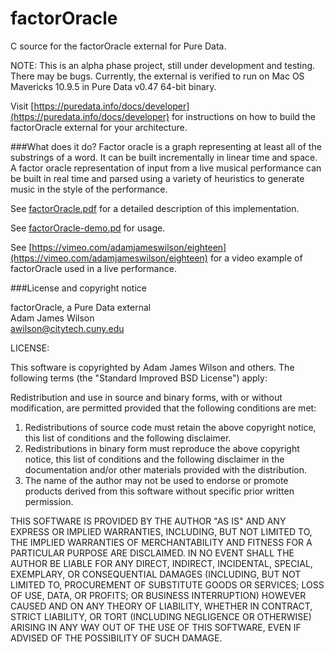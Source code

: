 # factorOracle
C source for the factorOracle external for Pure Data.

NOTE: This is an alpha phase project, still under development and testing. There may be bugs. Currently, the external is verified to run on Mac OS Mavericks 10.9.5 in Pure Data v0.47 64-bit binary.

Visit [https://puredata.info/docs/developer](https://puredata.info/docs/developer) for instructions on how to build the factorOracle external for your architecture.

###What does it do?
Factor oracle is a graph representing at least all of the substrings of a word. It can be built incrementally in linear time and space. A factor oracle representation of input from a live musical performance can be built in real time and parsed using a variety of heuristics to generate music in the style of the performance. 

See [factorOracle.pdf](factorOracle.pdf) for a detailed description of this implementation.

See [factorOracle-demo.pd](factorOracle-demo.pd) for usage.

See [https://vimeo.com/adamjameswilson/eighteen](https://vimeo.com/adamjameswilson/eighteen) for a video example of factorOracle used in a live performance. 

###License and copyright notice
 
factorOracle, a Pure Data external  
Adam James Wilson  
awilson@citytech.cuny.edu  
 
LICENSE:
 
This software is copyrighted by Adam James Wilson and others. The following terms (the "Standard Improved BSD License") apply:
 
Redistribution and use in source and binary forms, with or without modification, are permitted provided that the following conditions are met:
 
1. Redistributions of source code must retain the above copyright notice, this list of conditions and the following disclaimer.
2. Redistributions in binary form must reproduce the above copyright notice, this list of conditions and the following disclaimer in the documentation and/or other materials provided with the distribution.
3. The name of the author may not be used to endorse or promote products derived from this software without specific prior written permission.

THIS SOFTWARE IS PROVIDED BY THE AUTHOR "AS IS" AND ANY EXPRESS OR IMPLIED WARRANTIES, INCLUDING, BUT NOT LIMITED TO, THE IMPLIED WARRANTIES OF MERCHANTABILITY AND FITNESS FOR A PARTICULAR PURPOSE ARE DISCLAIMED. IN NO EVENT SHALL THE AUTHOR BE LIABLE FOR ANY DIRECT, INDIRECT, INCIDENTAL, SPECIAL, EXEMPLARY, OR CONSEQUENTIAL DAMAGES (INCLUDING, BUT NOT LIMITED TO, PROCUREMENT OF SUBSTITUTE GOODS OR SERVICES; LOSS OF USE, DATA, OR PROFITS; OR BUSINESS INTERRUPTION) HOWEVER CAUSED AND ON ANY THEORY OF LIABILITY, WHETHER IN CONTRACT, STRICT LIABILITY, OR TORT (INCLUDING NEGLIGENCE OR OTHERWISE) ARISING IN ANY WAY OUT OF THE USE OF THIS SOFTWARE, EVEN IF ADVISED OF THE POSSIBILITY OF SUCH DAMAGE.
 
